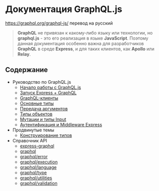 # Документация GraphQL.js
https://graphql.org/graphql-js/ перевод на русский

> **GraphQL** не привязан к какому-либо языку или технологии, но **graphql.js** - это его реализация в языке **JavaScript**. Поэтому данная документация особенно важна для 
> разработчиков **GraphQL** в среде **Express**, и для таких клиентов, как **Apollo** или **Relay**.

## Содержание

* Руководство по GraphQL.js
  * [Начало работы с GraphQL.js](getting-started-with-graphql-js.md)
  * [Запуск Express + GraphQL](running-express-server.md)
  * [GraphQL-клиенты](graphql-clients.md)
  * [Основные типы](basic-types.md)
  * [Передача аргументов](passing-arguments.md)
  * [Типы объектов](object-types.md)
  * [Мутации и типы Input](mutations-and-input-types.md)
  * [Аутентификация и Middleware Express](authentication-and-express-middleware.md)
* Продвинутые темы
  * [Конструирование типов](constructing-types.md)
* Справочник API
  * [express-graphql](express-graphql.md)
  * [graphql](graphql.md)
  * [graphql/error](error.md)
  * [graphql/execution](execution.md)
  * [graphql/language](language.md)
  * [graphql/type](type.md)
  * [graphql/utilities](utilities)
  * [graphql/validation](validation)




